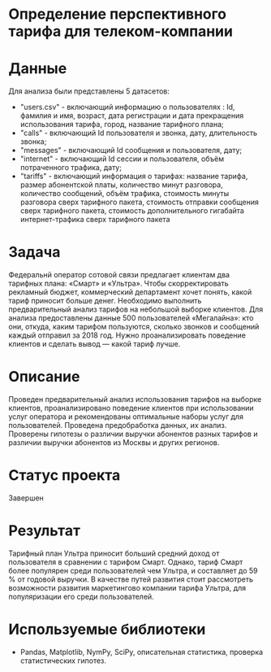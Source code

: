 # Определение перспективного тарифа для телеком-компании

# Данные 

Для анализа были представлены 5 датасетов:

- "users.csv" - включающий информацию о пользователях : Id, фамилия и имя, возраст, дата регистрации и дата прекращения использования тарифа, город, название тарифного плана;
- "calls" - включающий Id пользователя и звонка, дату, длительность звонка;
- "messages" - включающий Id сообщения и пользователя, дату;
- "internet" - включающий Id сессии и пользователя, объём потраченного трафика, дату;
- "tariffs" - включающий информация о тарифах: название тарифа, размер абонентской платы, количество минут разговора, количество сообщений, объём трафика, стоимость минуты разговора сверх тарифного пакета, стоимость отправки сообщения сверх тарифного пакета, стоимость дополнительного гигабайта интернет-трафика сверх тарифного пакета

# Задача

Федеральнй оператор сотовой связи предлагает клиентам два тарифных плана: «Смарт» и «Ультра». Чтобы скорректировать рекламный бюджет, коммерческий департамент хочет понять, какой тариф приносит больше денег. Необходимо выполнить предварительный анализ тарифов на небольшой выборке клиентов. Для анализа предоставлены данные 500 пользователей «Мегалайна»: кто они, откуда, каким тарифом пользуются, сколько звонков и сообщений каждый отправил за 2018 год. Нужно проанализировать поведение клиентов и сделать вывод — какой тариф лучше.

# Описание 

Проведен предварительный анализ использования тарифов на выборке клиентов, проанализировано поведение клиентов при использовании услуг оператора и рекомендованы оптимальные наборы услуг для пользователей. Проведена предобработка
данных, их анализ. Проверены гипотезы о различии выручки абонентов разных тарифов и различии выручки абонентов из Москвы и других регионов.

# Статус проекта

Завершен

# Результат 

Тарифный план Ультра приносит больший средний доход от пользователя в сравнении с тарифом Смарт. Однако, тариф Смарт более популярен среди пользователей чем Ультра, и составляет до 59 % от годовой выручки.
В качестве путей развития стоит рассмотреть возможности развития маркетингово компании тарифа Ультра, для популяризации его среди пользователей.

# Используемые библиотеки
- Pandas, Matplotlib, NymPy, SciPy, описательная статистика, проверка статистических гипотез.

